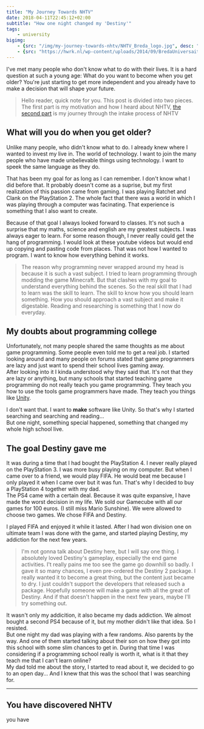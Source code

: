 ```yaml
---
title: "My Journey Towards NHTV"
date: 2018-04-11T22:45:12+02:00
subtitle: "How one night changed my 'Destiny'"
tags: 
    - university
bigimg: 
    - {src: "/img/my-journey-towards-nhtv/NHTV_Breda_logo.jpg", desc: "The old NHTV logo"}
    - {src: "https://hwrk.nl/wp-content/uploads/2014/09/BredaUniversaity.jpg", desc: "The new Breda University logo"}
---
```

I've met many people who don't know what to do with their lives. It is a hard question at such a young age: What do you want to become when you get older? You're just starting to get more independent and you already have to make a decision that will shape your future.  
<!--more-->

> Hello reader, quick note for you. This post is divided into two pieces. The first part is my motivation and how I heard about NHTV, [the second part](#you-have-discovered-nhtv) is my journey through the intake process of NHTV

## What will you do when you get older?
Unlike many people, who didn't know what to do. I already knew where I wanted to invest my live in. The world of technology. I want to join the many people who have made unbelievable things using technology. I want to speek the same language as they do. 

That has been my goal for as long as I can remember. I don't know what I did before that. It probably doesn't come as a suprise, but my first realization of this passion came from gaming. I was playing Ratchet and Clank on the PlayStation 2. The whole fact that there was a world in which I was playing through a computer was facinating. That experience is something that I also want to create.

Because of that goal I always looked forward to classes. It's not such a surprise that my maths, science and english are my greatest subjects. I was always eager to learn. For some reason though, I never really could get the hang of programming. I would look at these youtube videos but would end up copying and pasting code from places. That was not how I wanted to program. I want to know how everything behind it works.

> The reason why programming never wrapped around my head is because it is such a vast subject. I tried to learn programming through modding the game Minecraft. But that clashes with my goal to understand everything behind the scenes. So the real skill that I had to learn was the skill to learn. The skill to know how you should learn something. How you should approach a vast subject and make it digestable. Reading and researching is something that I now do everyday.

## My doubts about programming college
Unfortunately, not many people shared the same thoughts as me about game programming. Some people even told me to get a real job. I started looking around and many people on forums stated that game programmers are lazy and just want to spend their school lives gaming away.  
After looking into it I kinda understood why they said that. It's not that they are lazy or anything, but many schools that started teaching game programming do not really teach you game programming. They teach you how to use the tools game programmers have made. They teach you things like [Unity](https://unity3d.com).

I don't want that. I want to **make** software like Unity. So that's why I started searching and searching and reading...  
But one night, something special happened, something that changed my whole high school live. 

## The goal Destiny gave me
It was during a time that I had bought the PlayStation 4. I never really played on the PlayStation 3. I was more busy playing on my computer. But when I came over to a friend, we would play FIFA. He would beat me because I only played it when I came over but it was fun. That's why I decided to buy a PlayStation 4 together with my dad.  
The PS4 came with a certain deal. Because it was quite expansive, I have made the worst decision in my life. We sold our Gamecube with all our games for 100 euros. (I still miss Mario Sunshine). We were allowed to choose two games. We chose FIFA and Destiny.

I played FIFA and enjoyed it while it lasted. After I had won division one on ultimate team I was done with the game, and started playing Destiny, my addiction for the next few years.

> I'm not gonna talk about Destiny here, but I will say one thing. I absolutely loved Destiny's gameplay, especially the end game activities. I't really pains me too see the game go downhill so badly. I gave it so many chances, I even pre-ordered the Destiny 2 package. I really wanted it to become a great thing, but the content just became to dry. I just couldn't support the developers that released such a package. Hopefully someone will make a game with all the great of Destiny. And if that doesn't happen in the next few years, maybe I'll try something out. 

It wasn't only my addicition, it also became my dads addiction. We almost bought a second PS4 because of it, but my mother didn't like that idea. So I resisted.  
But one night my dad was playing with a few randoms. Also parents by the way. And one of them started talking about their son on how they got into this school with some slim chances to get in. During that time I was considering if a programming school really is worth it, what is it that they teach me that I can't learn online?  
My dad told me about the story, I started to read about it, we decided to go to an open day... And I knew that this was the school that I was searching for.
___
## You have discovered NHTV
you have